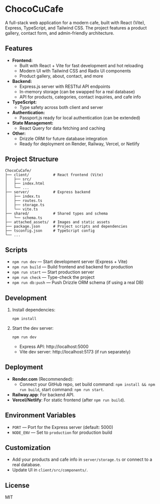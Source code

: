 # ChocoCuCafe

A full-stack web application for a modern cafe, built with React (Vite), Express, TypeScript, and Tailwind CSS. The project features a product gallery, contact form, and admin-friendly architecture.

## Features
- **Frontend:**
  - Built with React + Vite for fast development and hot reloading
  - Modern UI with Tailwind CSS and Radix UI components
  - Product gallery, about, contact, and more
- **Backend:**
  - Express.js server with RESTful API endpoints
  - In-memory storage (can be swapped for a real database)
  - API for products, categories, contact inquiries, and cafe info
- **TypeScript:**
  - Type safety across both client and server
- **Authentication:**
  - Passport.js ready for local authentication (can be extended)
- **State Management:**
  - React Query for data fetching and caching
- **Other:**
  - Drizzle ORM for future database integration
  - Ready for deployment on Render, Railway, Vercel, or Netlify

## Project Structure
```
ChocoCuCafe/
├── client/           # React frontend (Vite)
│   ├── src/
│   ├── index.html
│   └── ...
├── server/           # Express backend
│   ├── index.ts
│   ├── routes.ts
│   ├── storage.ts
│   └── vite.ts
├── shared/           # Shared types and schema
│   └── schema.ts
├── attached_assets/  # Images and static assets
├── package.json      # Project scripts and dependencies
├── tsconfig.json     # TypeScript config
└── ...
```

## Scripts
- `npm run dev` — Start development server (Express + Vite)
- `npm run build` — Build frontend and backend for production
- `npm run start` — Start production server
- `npm run check` — Type-check the project
- `npm run db:push` — Push Drizzle ORM schema (if using a real DB)

## Development
1. Install dependencies:
   ```sh
   npm install
   ```
2. Start the dev server:
   ```sh
   npm run dev
   ```
   - Express API: http://localhost:5000
   - Vite dev server: http://localhost:5173 (if run separately)

## Deployment
- **Render.com** (Recommended):
  - Connect your GitHub repo, set build command: `npm install && npm run build`, start command: `npm run start`.
- **Railway.app**: For backend API.
- **Vercel/Netlify**: For static frontend (after `npm run build`).

## Environment Variables
- `PORT` — Port for the Express server (default: 5000)
- `NODE_ENV` — Set to `production` for production build

## Customization
- Add your products and cafe info in `server/storage.ts` or connect to a real database.
- Update UI in `client/src/components/`.

## License
MIT
